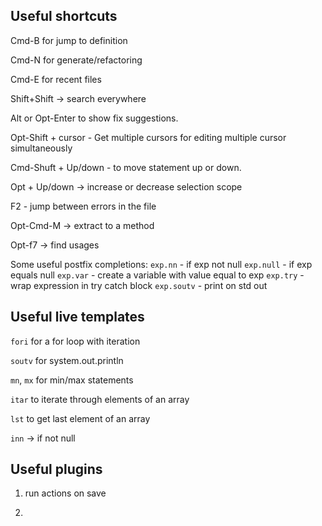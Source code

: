 
## Useful shortcuts

Cmd-B for jump to definition

Cmd-N for generate/refactoring

Cmd-E for recent files

Shift+Shift -> search everywhere

Alt or Opt-Enter to show fix suggestions.

Opt-Shift + cursor - Get multiple cursors for editing multiple cursor simultaneously

Cmd-Shuft + Up/down - to move statement up or down.

Opt + Up/down -> increase or decrease selection scope

F2 - jump between errors in the file

Opt-Cmd-M -> extract to a method

Opt-f7 -> find usages

Some useful postfix completions:
`exp.nn` - if exp not null
`exp.null` - if exp equals null
`exp.var` - create a variable with value equal to exp
`exp.try` - wrap expression in try catch block
`exp.soutv` - print on std out


## Useful live templates

`fori` for a for loop with iteration

`soutv` for system.out.println

`mn`, `mx` for min/max statements

`itar` to iterate through elements of an array

`lst` to get last element of an array

`inn` -> if not null

## Useful plugins

1. run actions on save

2. 
